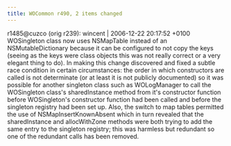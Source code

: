 ```yaml
---
title: WOCommon r490, 2 items changed
---
```


r1485@cuzco (orig r239): wincent | 2006-12-22 20:17:52 +0100 WOSingleton class now uses NSMapTable instead of an NSMutableDictionary because it can be configured to not copy the keys (seeing as the keys were class objects this was not really correct or a very elegant thing to do). In making this change discovered and fixed a subtle race condition in certain circumstances: the order in which constructors are called is not determinate (or at least it is not publicly documented) so it was possible for another singleton class such as WOLogManager to call the WOSingleton class's sharedInstance method from it's constructor function before WOSingleton's constructor function had been called and before the singleton registry had been set up. Also, the switch to map tables permitted the use of NSMapInsertKnownAbsent which in turn revealed that the sharedInstance and allocWithZone methods were both trying to add the same entry to the singleton registry; this was harmless but redundant so one of the redundant calls has been removed.
